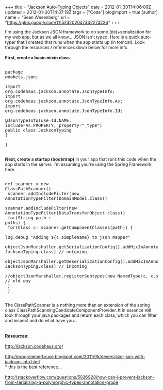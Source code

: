 +++
title = "Jackson Auto-Typing Objects"
date = 2012-01-30T14:06:00Z
updated = 2012-01-30T14:07:19Z
tags = ["Code"]
blogimport = true 
[author]
	name = "Sean Wesenberg"
	uri = "https://plus.google.com/111523202047342274226"
+++

I'm using the Jackson JSON framework to do some (de)+serialization for my web app, but as we all know... JSON isn't typed. Here is a quick auto-typer that I created that runs when the app starts up (in tomcat). Look through the resources / references down below for more info.<br /><br /><b>First, create a basic mixin class</b>.<br /><br /><pre class="brush:java">package wookets.json;<br /><br />import org.codehaus.jackson.annotate.JsonTypeInfo;<br />import org.codehaus.jackson.annotate.JsonTypeInfo.As;<br />import org.codehaus.jackson.annotate.JsonTypeInfo.Id;<br /><br />@JsonTypeInfo(use=Id.NAME, include=As.PROPERTY, property="_type")<br />public class JacksonTyping {<br /><br />}<br /></pre><br /><b>Next, create a startup (bootstrap)</b> in your app that runs this code when the app starts in the server. I'm assuming you're using the Spring Framework here.<br /><br /><pre class="brush:java">def scanner = new ClassPathScanner()<br />    scanner.addIncludeFilter(new AnnotationTypeFilter(DomainModel.class))<br />    scanner.addIncludeFilter(new AnnotationTypeFilter(DataTransferObject.class))<br />    for(String path : paths) {<br />      for(Class c: scanner.getComponentClasses(path)) {<br />        log.debug "Adding ${c.simpleName} to json mapper"<br />        objectJsonMarshaller.getSerializationConfig().addMixInAnnotations(c, JacksonTyping.class) // outgoing<br />        objectJsonMarshaller.getDeserializationConfig().addMixInAnnotations(c, JacksonTyping.class) // incoming<br />        //objectJsonMarshaller.registerSubtypes(new NamedType(c, c.simpleName)) // old way<br />      }<br />    }<br /></pre><br />The ClassPathScanner is a nothing more than an extension of the spring class&nbsp;ClassPathScanningCandidateComponentProvider. It in essence will look through your java packages and return each class, which you can filter and inspect and do what have you...<br /><br /><br /><b>Resources</b>:<br /><br /><a href="http://jackson.codehaus.org/">http://jackson.codehaus.org/</a><br /><br /><a href="http://programmerbruce.blogspot.com/2011/05/deserialize-json-with-jackson-into.html">http://programmerbruce.blogspot.com/2011/05/deserialize-json-with-jackson-into.html</a><br />* this is the best reference...<br /><br /><a href="http://stackoverflow.com/questions/5826928/how-can-i-prevent-jackson-from-serializing-a-polymorphic-types-annotation-prope">http://stackoverflow.com/questions/5826928/how-can-i-prevent-jackson-from-serializing-a-polymorphic-types-annotation-prope</a><br /><br /><br />
